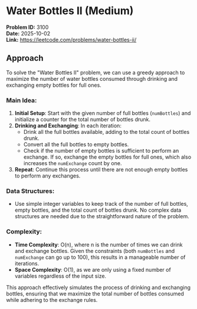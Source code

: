 # Water Bottles II (Medium)

**Problem ID:** 3100  
**Date:** 2025-10-02  
**Link:** https://leetcode.com/problems/water-bottles-ii/

## Approach

To solve the "Water Bottles II" problem, we can use a greedy approach to maximize the number of water bottles consumed through drinking and exchanging empty bottles for full ones.

### Main Idea:
1. **Initial Setup**: Start with the given number of full bottles (`numBottles`) and initialize a counter for the total number of bottles drunk.
2. **Drinking and Exchanging**: In each iteration:
   - Drink all the full bottles available, adding to the total count of bottles drunk.
   - Convert all the full bottles to empty bottles.
   - Check if the number of empty bottles is sufficient to perform an exchange. If so, exchange the empty bottles for full ones, which also increases the `numExchange` count by one.
3. **Repeat**: Continue this process until there are not enough empty bottles to perform any exchanges.

### Data Structures:
- Use simple integer variables to keep track of the number of full bottles, empty bottles, and the total count of bottles drunk. No complex data structures are needed due to the straightforward nature of the problem.

### Complexity:
- **Time Complexity**: O(n), where n is the number of times we can drink and exchange bottles. Given the constraints (both `numBottles` and `numExchange` can go up to 100), this results in a manageable number of iterations.
- **Space Complexity**: O(1), as we are only using a fixed number of variables regardless of the input size.

This approach effectively simulates the process of drinking and exchanging bottles, ensuring that we maximize the total number of bottles consumed while adhering to the exchange rules.
